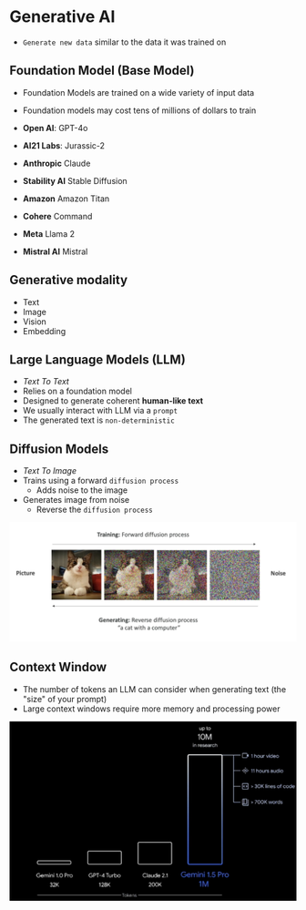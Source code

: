 # Generative AI

- `Generate new data` similar to the data it was trained on

## Foundation Model (Base Model)

- Foundation Models are trained on a wide variety of input data
- Foundation models may cost tens of millions of dollars to train

- **Open AI**: GPT-4o
- **AI21 Labs**: Jurassic-2
- **Anthropic** Claude
- **Stability AI** Stable Diffusion
- **Amazon** Amazon Titan
- **Cohere** Command
- **Meta** Llama 2
- **Mistral AI** Mistral

## Generative modality

- Text
- Image
- Vision
- Embedding

## Large Language Models (LLM)

- _Text To Text_
- Relies on a foundation model
- Designed to generate coherent **human-like text**
- We usually interact with LLM via a `prompt`
- The generated text is `non-deterministic`

## Diffusion Models

- _Text To Image_
- Trains using a forward `diffusion process`
  - Adds noise to the image
- Generates image from noise
  - Reverse the `diffusion process`

![Diffusion](.images/diffusion.png)

## Context Window

- The number of tokens an LLM can consider when generating text (the "size" of your prompt)
- Large context windows require more memory and processing power

![Context Window](.images/context-window.png)
